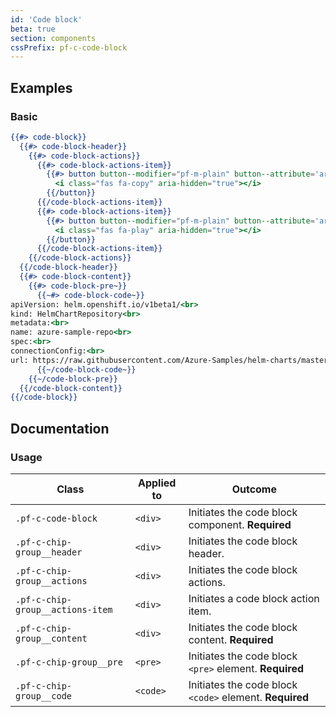 ```yaml
---
id: 'Code block'
beta: true
section: components
cssPrefix: pf-c-code-block
---
```


## Examples
### Basic
```hbs
{{#> code-block}}
  {{#> code-block-header}}
    {{#> code-block-actions}}
      {{#> code-block-actions-item}}
        {{#> button button--modifier="pf-m-plain" button--attribute='aria-label="Copy to clipboard"'}}
          <i class="fas fa-copy" aria-hidden="true"></i>
        {{/button}}
      {{/code-block-actions-item}}
      {{#> code-block-actions-item}}
        {{#> button button--modifier="pf-m-plain" button--attribute='aria-label="Run in Web Terminal"'}}
          <i class="fas fa-play" aria-hidden="true"></i>
        {{/button}}
      {{/code-block-actions-item}}
    {{/code-block-actions}}
  {{/code-block-header}}
  {{#> code-block-content}}
    {{#> code-block-pre~}}
      {{~#> code-block-code~}}
apiVersion: helm.openshift.io/v1beta1/<br>
kind: HelmChartRepository<br>
metadata:<br>
name: azure-sample-repo<br>
spec:<br>
connectionConfig:<br>
url: https://raw.githubusercontent.com/Azure-Samples/helm-charts/master/docs
      {{~/code-block-code~}}
    {{~/code-block-pre}}
  {{/code-block-content}}
{{/code-block}}
```

## Documentation
### Usage
| Class | Applied to | Outcome |
| -- | -- | -- |
| `.pf-c-code-block` | `<div>` | Initiates the code block component. **Required** |
| `.pf-c-chip-group__header` | `<div>` | Initiates the code block header. |
| `.pf-c-chip-group__actions` | `<div>` | Initiates the code block actions. |
| `.pf-c-chip-group__actions-item` | `<div>` | Initiates a code block action item. |
| `.pf-c-chip-group__content` | `<div>` | Initiates the code block content. **Required** |
| `.pf-c-chip-group__pre` | `<pre>` | Initiates the code block `<pre>` element. **Required** |
| `.pf-c-chip-group__code` | `<code>` | Initiates the code block `<code>` element. **Required** |
